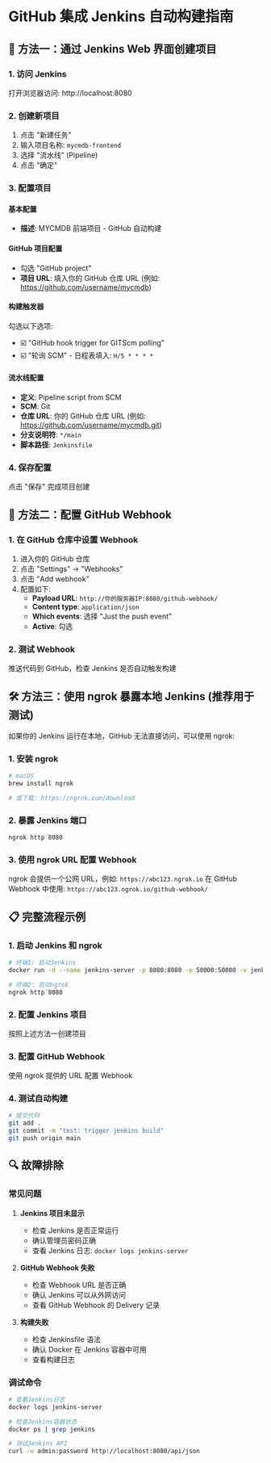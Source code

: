 # GitHub 集成 Jenkins 自动构建指南

## 🚀 方法一：通过 Jenkins Web 界面创建项目

### 1. 访问 Jenkins

打开浏览器访问: http://localhost:8080

### 2. 创建新项目

1. 点击 "新建任务"
2. 输入项目名称: `mycmdb-frontend`
3. 选择 "流水线" (Pipeline)
4. 点击 "确定"

### 3. 配置项目

#### 基本配置

- **描述**: MYCMDB 前端项目 - GitHub 自动构建

#### GitHub 项目配置

- 勾选 "GitHub project"
- **项目 URL**: 填入你的 GitHub 仓库 URL (例如: https://github.com/username/mycmdb)

#### 构建触发器

勾选以下选项:

- ☑️ "GitHub hook trigger for GITScm polling"
- ☑️ "轮询 SCM" - 日程表填入: `H/5 * * * *`

#### 流水线配置

- **定义**: Pipeline script from SCM
- **SCM**: Git
- **仓库 URL**: 你的 GitHub 仓库 URL (例如: https://github.com/username/mycmdb.git)
- **分支说明符**: `*/main`
- **脚本路径**: `Jenkinsfile`

### 4. 保存配置

点击 "保存" 完成项目创建

## 🔗 方法二：配置 GitHub Webhook

### 1. 在 GitHub 仓库中设置 Webhook

1. 进入你的 GitHub 仓库
2. 点击 "Settings" → "Webhooks"
3. 点击 "Add webhook"
4. 配置如下:
   - **Payload URL**: `http://你的服务器IP:8080/github-webhook/`
   - **Content type**: `application/json`
   - **Which events**: 选择 "Just the push event"
   - **Active**: 勾选

### 2. 测试 Webhook

推送代码到 GitHub，检查 Jenkins 是否自动触发构建

## 🛠 方法三：使用 ngrok 暴露本地 Jenkins (推荐用于测试)

如果你的 Jenkins 运行在本地，GitHub 无法直接访问，可以使用 ngrok:

### 1. 安装 ngrok

```bash
# macOS
brew install ngrok

# 或下载: https://ngrok.com/download
```

### 2. 暴露 Jenkins 端口

```bash
ngrok http 8080
```

### 3. 使用 ngrok URL 配置 Webhook

ngrok 会提供一个公网 URL，例如: `https://abc123.ngrok.io` 在 GitHub Webhook 中使用: `https://abc123.ngrok.io/github-webhook/`

## 📋 完整流程示例

### 1. 启动 Jenkins 和 ngrok

```bash
# 终端1: 启动Jenkins
docker run -d --name jenkins-server -p 8080:8080 -p 50000:50000 -v jenkins_home:/var/jenkins_home jenkins/jenkins:lts

# 终端2: 启动ngrok
ngrok http 8080
```

### 2. 配置 Jenkins 项目

按照上述方法一创建项目

### 3. 配置 GitHub Webhook

使用 ngrok 提供的 URL 配置 Webhook

### 4. 测试自动构建

```bash
# 提交代码
git add .
git commit -m "test: trigger jenkins build"
git push origin main
```

## 🔍 故障排除

### 常见问题

1. **Jenkins 项目未显示**

   - 检查 Jenkins 是否正常运行
   - 确认管理员密码正确
   - 查看 Jenkins 日志: `docker logs jenkins-server`

2. **GitHub Webhook 失败**

   - 检查 Webhook URL 是否正确
   - 确认 Jenkins 可以从外网访问
   - 查看 GitHub Webhook 的 Delivery 记录

3. **构建失败**
   - 检查 Jenkinsfile 语法
   - 确认 Docker 在 Jenkins 容器中可用
   - 查看构建日志

### 调试命令

```bash
# 查看Jenkins日志
docker logs jenkins-server

# 检查Jenkins容器状态
docker ps | grep jenkins

# 测试Jenkins API
curl -u admin:password http://localhost:8080/api/json
```
